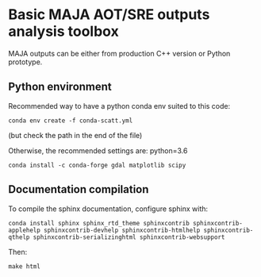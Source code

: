 # Basic MAJA AOT/SRE outputs analysis toolbox

MAJA outputs can be either from production C++ version or Python prototype.

## Python environment

Recommended way to have a python conda env suited to this code:
```
conda env create -f conda-scatt.yml
```
(but check the path in the end of the file)


Otherwise, the recommended settings are:
python=3.6
```
conda install -c conda-forge gdal matplotlib scipy
```

## Documentation compilation

To compile the sphinx documentation, configure sphinx with:
```
conda install sphinx sphinx_rtd_theme sphinxcontrib sphinxcontrib-applehelp sphinxcontrib-devhelp sphinxcontrib-htmlhelp sphinxcontrib-qthelp sphinxcontrib-serializinghtml sphinxcontrib-websupport
```

Then:
```
make html
```
